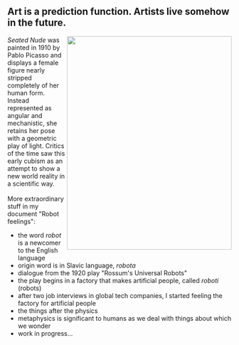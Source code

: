 ## Art is a prediction function. Artists live somehow in the future.

<img align="right" src="https://github.com/user-attachments/assets/2dcca4ae-d2c0-4d6b-8e69-48325039e071" width="370" height="480">

$Seated$ $Nude$ was painted in 1910 by Pablo Picasso and displays a female figure nearly stripped completely of her human form. Instead represented as angular and mechanistic, she retains her pose with a geometric play of light. Critics of the time saw this early cubism as an attempt to show a new world reality in a scientific way. 
<br/><br/>
More extraordinary stuff in my document "Robot feelings":

- the word $robot$ is a newcomer to the English language
- origin word is in Slavic language, $robota$
- dialogue from the 1920 play "Rossum's Universal Robots"
- the play begins in a factory that makes artificial people, called $roboti$ (robots)
- after two job interviews in global tech companies, I started feeling the factory for artificial people
- the things after the physics
- metaphysics is significant to humans as we deal with things about which we wonder
- work in progress...

